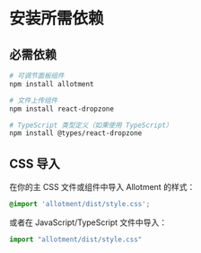 # 安装所需依赖

## 必需依赖
```bash
# 可调节面板组件
npm install allotment

# 文件上传组件
npm install react-dropzone

# TypeScript 类型定义（如果使用 TypeScript）
npm install @types/react-dropzone
```

## CSS 导入
在你的主 CSS 文件或组件中导入 Allotment 的样式：
```css
@import 'allotment/dist/style.css';
```

或者在 JavaScript/TypeScript 文件中导入：
```typescript
import "allotment/dist/style.css"
```
